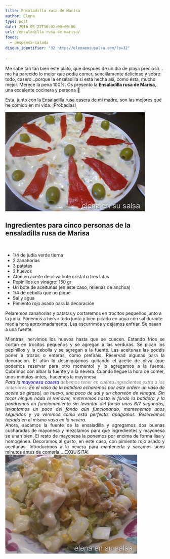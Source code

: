 ```yaml
---
title: Ensaladilla rusa de Marisa
author: Elena
type: post
date: 2016-05-22T10:02:00+00:00
url: /ensaladilla-rusa-de-marisa/
foods:
  - despensa-salada
disqus_identifier: "32 http://elenaensusalsa.com/?p=32"

---
```

Me sabe tan tan bien este plato, que después de un día de playa precioso… me ha parecido lo mejor que podía comer, sencillamente delicioso y sobre todo, casero…porque la ensaladilla si está hecha así, como ésta, mucho mejor. Merece la pena 100%. Os presento la **Ensaladilla rusa de Marisa**, una excelente cocinera y persona 🙂

Esta, junto con la <a href="https://elenaensusalsa.com/ensaladilla-rusa-de-mama/" target="_blank" rel="noopener">Ensaladilla rusa casera de mi madre</a>, son las mejores que he comido en mi vida. ¡Probadlas!

[<img class="alignnone size-full wp-image-237" src="/2018/03/DSC_0263_thumb-25255B7-25255D.jpg" alt="" width="441" height="313" />][1]

## Ingredientes para cinco personas de la ensaladilla rusa de Marisa

&nbsp;

  * 1/4 de judía verde tierna
  * 2 zanahorias
  * 3 patatas
  * 3 huevos
  * Atún en aceite de oliva bote cristal o tres latas
  * Pepinillos en vinagre: 150 gr
  * Un bote de aceitunas (en este caso, rellenas de anchoa)
  * 1/4 de cebolla que no pique
  * Sal y agua
  * Pimiento rojo asado para la decoración

Pelaremos zanahorias y patatas y cortaremos en trocitos pequeños junto a la judía. Ponemos a hervir todo junto y bien picado en agua con sal durante media hora aproximadamente. Las escurrimos y dejamos enfriar. Se pasan a una fuente.

<div align="justify">
  Mientras, hervimos los huevos hasta que se cuecen. Estando fríos se cortan en trocitos pequeños y se agregan a las verduras. Se pican los pepinillos y la cebolla y se agregan a la fuente. Las aceitunas las podéis poner a trozos o enteras, como prefiráis. Reservad algunas para la decoración. El atún lo desmigajamos quitando el aceite de oliva (que podemos reservar para otro momento) y lo agregamos a la fuente. Cubrimos con albar la fuente y a la nevera. Cuando llegue la hora de comer, unos minutos antes,  hacemos la mayonesa.
</div>

<div align="justify">
</div>

<div align="justify">
  <em>Para la <span style="color: blue;">mayonesa casera</span><span style="color: grey;"> debemos tener en cuenta ingredientes extra a los anteriores: </span></em><em>En el vaso de la batidora echaremos por este orden: un vaso de aceite de girasol, un huevo, una poco de sal y un chorreón de vinagre. Sin tocar ningún nada ni remover, meteremos hasta el fondo la batidora y la pondremos en funcionamiento sin levantar del fondo unos 6/7 segundos, levantamos un poco del fondo aún funcionando, mantenemos unos segundos y ya veremos como está perfecta, apagamos. Reservamos tapada en el mismo vaso en la nevera.</em>
</div>

<div align="justify">
</div>

<div align="justify">
  Ahora, sacamos la fuente de la ensaladilla y agregamos dos buenas cucharadas de mayonesa y mezclamos para que ingredientes y mayonesa se unan bien. El resto de mayonesa la ponemos por encima de forma lisa y homogénea. Decoramos al gusto, en este caso, con pimiento rojo asado y aceitunas. Introducimos a la nevera para mantenerla y sacamos unos minutos antes de comerla… EXQUISITA!
</div>

<div align="justify">
</div>

<div align="justify">
  <a href="/2018/03/DSC_0266_thumb-25255B3-25255D.jpg"><img class="alignnone size-full wp-image-238" src="/2018/03/DSC_0266_thumb-25255B3-25255D.jpg" alt="" width="417" height="313" /></a>
</div>

<div align="justify">
</div>

 [1]: /2018/03/DSC_0263_thumb-25255B7-25255D.jpg
